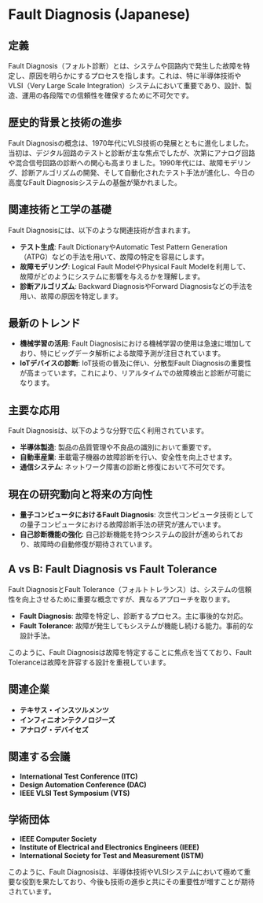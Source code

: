 # Fault Diagnosis (Japanese)

## 定義

Fault Diagnosis（フォルト診断）とは、システムや回路内で発生した故障を特定し、原因を明らかにするプロセスを指します。これは、特に半導体技術やVLSI（Very Large Scale Integration）システムにおいて重要であり、設計、製造、運用の各段階での信頼性を確保するために不可欠です。

## 歴史的背景と技術の進歩

Fault Diagnosisの概念は、1970年代にVLSI技術の発展とともに進化しました。当初は、デジタル回路のテストと診断が主な焦点でしたが、次第にアナログ回路や混合信号回路の診断への関心も高まりました。1990年代には、故障モデリング、診断アルゴリズムの開発、そして自動化されたテスト手法が進化し、今日の高度なFault Diagnosisシステムの基盤が築かれました。

## 関連技術と工学の基礎

Fault Diagnosisには、以下のような関連技術が含まれます。

- **テスト生成**: Fault DictionaryやAutomatic Test Pattern Generation（ATPG）などの手法を用いて、故障の特定を容易にします。
- **故障モデリング**: Logical Fault ModelやPhysical Fault Modelを利用して、故障がどのようにシステムに影響を与えるかを理解します。
- **診断アルゴリズム**: Backward DiagnosisやForward Diagnosisなどの手法を用い、故障の原因を特定します。

## 最新のトレンド

- **機械学習の活用**: Fault Diagnosisにおける機械学習の使用は急速に増加しており、特にビッグデータ解析による故障予測が注目されています。
- **IoTデバイスの診断**: IoT技術の普及に伴い、分散型Fault Diagnosisの重要性が高まっています。これにより、リアルタイムでの故障検出と診断が可能になります。

## 主要な応用

Fault Diagnosisは、以下のような分野で広く利用されています。

- **半導体製造**: 製品の品質管理や不良品の識別において重要です。
- **自動車産業**: 車載電子機器の故障診断を行い、安全性を向上させます。
- **通信システム**: ネットワーク障害の診断と修復において不可欠です。

## 現在の研究動向と将来の方向性

- **量子コンピュータにおけるFault Diagnosis**: 次世代コンピュータ技術としての量子コンピュータにおける故障診断手法の研究が進んでいます。
- **自己診断機能の強化**: 自己診断機能を持つシステムの設計が進められており、故障時の自動修復が期待されています。

## A vs B: Fault Diagnosis vs Fault Tolerance

Fault DiagnosisとFault Tolerance（フォルトトレランス）は、システムの信頼性を向上させるために重要な概念ですが、異なるアプローチを取ります。

- **Fault Diagnosis**: 故障を特定し、診断するプロセス。主に事後的な対応。
- **Fault Tolerance**: 故障が発生してもシステムが機能し続ける能力。事前的な設計手法。

このように、Fault Diagnosisは故障を特定することに焦点を当てており、Fault Toleranceは故障を許容する設計を重視しています。

## 関連企業

- **テキサス・インスツルメンツ**
- **インフィニオンテクノロジーズ**
- **アナログ・デバイセズ**

## 関連する会議

- **International Test Conference (ITC)**
- **Design Automation Conference (DAC)**
- **IEEE VLSI Test Symposium (VTS)**

## 学術団体

- **IEEE Computer Society**
- **Institute of Electrical and Electronics Engineers (IEEE)**
- **International Society for Test and Measurement (ISTM)**

このように、Fault Diagnosisは、半導体技術やVLSIシステムにおいて極めて重要な役割を果たしており、今後も技術の進歩と共にその重要性が増すことが期待されています。